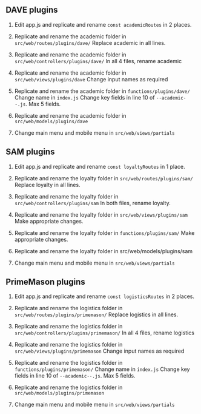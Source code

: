 DAVE plugins
-------------
1. Edit app.js and replicate and rename `const academicRoutes` in 2 places.

2. Replicate and rename the academic folder in `src/web/routes/plugins/dave/`
Replace academic in all lines.

3. Replicate and rename the academic folder in `src/web/controllers/plugins/dave/`
In all 4 files, rename academic

4. Replicate and rename the academic folder in `src/web/views/plugins/dave`
Change input names as required

5. Replicate and rename the academic folder in `functions/plugins/dave/`
Change name in `index.js`
Change key fields in line 10 of `--academic--.js`. Max 5 fields.

6. Replicate and rename the academic folder in `src/web/models/plugins/dave`

7. Change main menu and mobile menu in `src/web/views/partials`

SAM plugins
-------------
1. Edit app.js and replicate and rename `const loyaltyRoutes` in 1 place.

2. Replicate and rename the loyalty folder in `src/web/routes/plugins/sam/`
Replace loyalty in all lines.

3. Replicate and rename the loyalty folder in `src/web/controllers/plugins/sam`
In both files, rename loyalty.

4. Replicate and rename the loyalty folder in `src/web/views/plugins/sam`
Make appropriate changes.

5. Replicate and rename the loyalty folder in `functions/plugins/sam/`
Make appropriate changes.

6. Replicate and rename the loyalty folder in src/web/models/plugins/sam

7. Change main menu and mobile menu in `src/web/views/partials`

PrimeMason plugins
-------------
1. Edit app.js and replicate and rename `const logisticsRoutes` in 2 places.

2. Replicate and rename the logistics folder in `src/web/routes/plugins/primemason/`
Replace logistics in all lines.

3. Replicate and rename the logistics folder in `src/web/controllers/plugins/primemason/`
In all 4 files, rename logistics

4. Replicate and rename the logistics folder in `src/web/views/plugins/primemason`
Change input names as required

5. Replicate and rename the logistics folder in `functions/plugins/primemason/`
Change name in `index.js`
Change key fields in line 10 of `--academic--.js`. Max 5 fields.

6. Replicate and rename the logistics folder in `src/web/models/plugins/primemason`

7. Change main menu and mobile menu in `src/web/views/partials`
